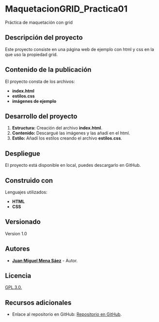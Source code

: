 # MaquetacionGRID_Practica01

Práctica de maquetación con grid

## Descripción del proyecto

Este proyecto consiste en una página web de ejemplo con html y css en la que uso la propiedad grid.
## Contenido de la publicación

El proyecto consta de los archivos:
- **index.html**
- **estilos.css**
- **imágenes de ejemplo**

## Desarrollo del proyecto

1. **Estructura:** Creación del archivo **index.html**.
2. **Contenido:** Descargué las imágenes y las añadí en el html.
3. **Estilo:** Añadí los estilos creando el archivo **estilos.css**.

## Despliegue

El proyecto está disponible en local, puedes descargarlo en GitHub.

## Construido con

Lenguajes utilizados:

- **HTML**
- **CSS**


## Versionado

Version 1.0

## Autores

- **[Juan Miguel Mena Sáez]([https://github.com/pipilla])** - Autor.

## Licencia

[GPL.3.0.](https://choosealicense.com/licenses/gpl-3.0/)

## Recursos adicionales

- Enlace al repositorio en GitHub: [Repositorio en GitHub](https://github.com/pipilla/MaquetacionFLEX_Practica01c).
